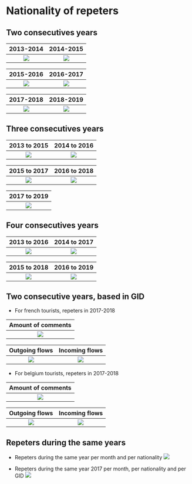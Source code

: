 # Nationality of repeters

## Two consecutives years

2013-2014             |  2014-2015  
:-------------------------:|:-------------------------:
![](repet1314country.png)  |  ![](repet1415country.png)


2015-2016               |  2016-2017  
:-------------------------:|:-------------------------:
![](repet1516country.png)  |  ![](repet1617country.png)


2017-2018             |  2018-2019  
:-------------------------:|:-------------------------:
![](repet1718country.png)  |  ![](repet1819country.png)

## Three consecutives years

2013 to 2015            |  2014 to 2016    
:-------------------------:|:-------------------------:
![](repeters13-15country.png)  |  ![](repeters14-16country.png)


2015 to 2017               | 2016 to 2018  
:-------------------------:|:-------------------------:
![](repeters15-17country.png)  |  ![](repeters16-18country.png)


2017 to 2019              | 
:-------------------------:|
![](repeters17-19country.png)  |  

## Four consecutives years

2013 to 2016            |  2014 to 2017    
:-------------------------:|:-------------------------:
![](repet13-16country.png)  |  ![](repet14-17country.png)


2015 to 2018               | 2016 to 2019  
:-------------------------:|:-------------------------:
![](repet15-18country.png)  |  ![](repet16-19country.png)

## Two consecutive years, based in GID

- For french tourists, repeters in 2017-2018

Amount of comments           | 
:-------------------------:|
![](repet1718france.png)  |


Outgoing flows              | Incoming flows 
:-------------------------:|:-------------------------:
![](repet1718franceflow.png)  |  ![](repet1718franceinv.png)


- For belgium tourists, repeters in 2017-2018

Amount of comments           | 
:-------------------------:|
![](repet1718belgium.png)  |


Outgoing flows              | Incoming flows 
:-------------------------:|:-------------------------:
![](repet1718belgiumflow.png)  |  ![](repet1718belgiuminv.png)

## Repeters during the same years

- Repeters during the same year per month and per nationality
![](repetersameyearcountry.png) 

- Repeters during the same year 2017 per month, per nationality and per GID
![](repetersameyear2017GID.png) 

